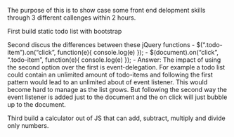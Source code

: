 The purpose of this is to show case some front end delopment skills through 3 different callenges within 2 hours.

First build static todo list with bootstrap 

Second discus the differences between these jQuery functions
    - $(“.todo-item”).on(“click”, function(e){ console.log(e) });
    - $(document).on(“click”, “.todo-item”, function(e){ console.log(e) });
    - Answer: The impact of using the second option over the first is event-delegation. 
    For example a todo list could contain an unlimited amount of todo-items and following the first pattern would lead to an unlimited about of event listener. 
    This would become hard to manage as the list grows.  But following the second way the event listener is added just to the document and the on click will just bubble up to the document.

Third build a calculator out of JS that can add, subtract, multiply and divide only numbers.